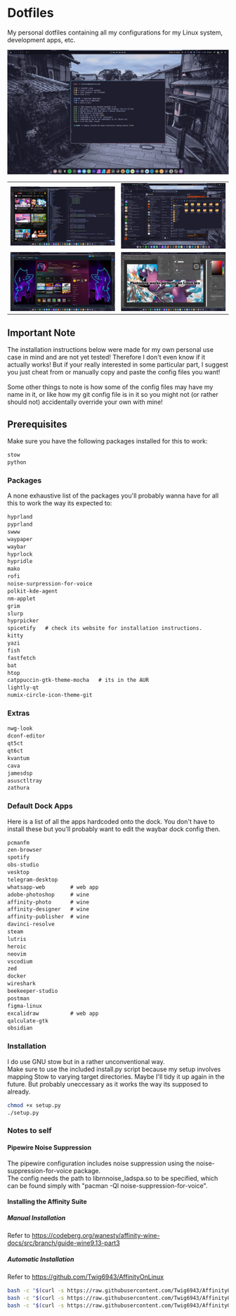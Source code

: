 # Dotfiles

My personal dotfiles containing all my configurations for my Linux system, development apps, etc.

![Desktop](https://github.com/NicholasSebastian/dotfiles/blob/master/screenshots/screenshot_desktop.jpg)

<table width="100%">
    <tr>
        <td><img src="https://github.com/NicholasSebastian/dotfiles/blob/master/screenshots/screenshot_neovim.jpg"/></td>
        <td><img src="https://github.com/NicholasSebastian/dotfiles/blob/master/screenshots/screenshot_spotify.jpg"/></td>
    </tr>
    <tr>
        <td><img src="https://github.com/NicholasSebastian/dotfiles/blob/master/screenshots/screenshot_steam.jpg"/></td>
        <td><img src="https://github.com/NicholasSebastian/dotfiles/blob/master/screenshots/screenshot_photoshop.jpg"/></td>
    </tr>
</table>

## Important Note

The installation instructions below were made for my own personal use case in mind and are not yet tested!
Therefore I don't even know if it actually works!
But if your really interested in some particular part, I suggest you just cheat from or manually copy and paste the config files you want! <br /><br />
Some other things to note is how some of the config files may have my name in it,
or like how my git config file is in it so you might not (or rather should not) accidentally override your own with mine!

## Prerequisites

Make sure you have the following packages installed for this to work:

```txt
stow
python
```

### Packages

A none exhaustive list of the packages you'll probably wanna have for all this to work the way its expected to:

```txt
hyprland
pyprland
swww
waypaper
waybar
hyprlock
hypridle
mako
rofi
noise-surpression-for-voice
polkit-kde-agent
nm-applet
grim
slurp
hyprpicker
spicetify   # check its website for installation instructions.
kitty
yazi
fish
fastfetch
bat
htop
catppuccin-gtk-theme-mocha   # its in the AUR
lightly-qt
numix-circle-icon-theme-git
```

### Extras

```txt
nwg-look
dconf-editor
qt5ct
qt6ct
kvantum
cava
jamesdsp
asusctltray
zathura
```

### Default Dock Apps

Here is a list of all the apps hardcoded onto the dock.
You don't have to install these but you'll probably want to edit the waybar dock config then.

```txt
pcmanfm
zen-browser
spotify
obs-studio
vesktop
telegram-desktop
whatsapp-web        # web app
adobe-photoshop     # wine
affinity-photo      # wine
affinity-designer   # wine
affinity-publisher  # wine
davinci-resolve
steam
lutris
heroic
neovim
vscodium
zed
docker
wireshark
beekeeper-studio
postman
figma-linux
excalidraw          # web app
qalculate-gtk
obsidian
```

### Installation

I do use GNU stow but in a rather unconventional way.\
Make sure to use the included install.py script because my setup involves mapping Stow to varying target directories.
Maybe I'll tidy it up again in the future. But probably uneccessary as it works the way its supposed to already.

```sh
chmod +x setup.py
./setup.py
```

### Notes to self

#### Pipewire Noise Suppression

The pipewire configuration includes noise suppression using the noise-suppression-for-voice package.\
The config needs the path to librnnoise\_ladspa.so to be specified, which can be found simply with "pacman -Ql noise-suppression-for-voice".

#### Installing the Affinity Suite

##### Manual Installation

Refer to https://codeberg.org/wanesty/affinity-wine-docs/src/branch/guide-wine9.13-part3

##### Automatic Installation

Refer to https://github.com/Twig6943/AffinityOnLinux

```sh
bash -c "$(curl -s https://raw.githubusercontent.com/Twig6943/AffinityOnLinux/main/AffinityScripts/AffinityPhoto.sh)"
bash -c "$(curl -s https://raw.githubusercontent.com/Twig6943/AffinityOnLinux/main/AffinityScripts/AffinityDesigner.sh)"
bash -c "$(curl -s https://raw.githubusercontent.com/Twig6943/AffinityOnLinux/main/AffinityScripts/AffinityPublisher.sh)"
```
